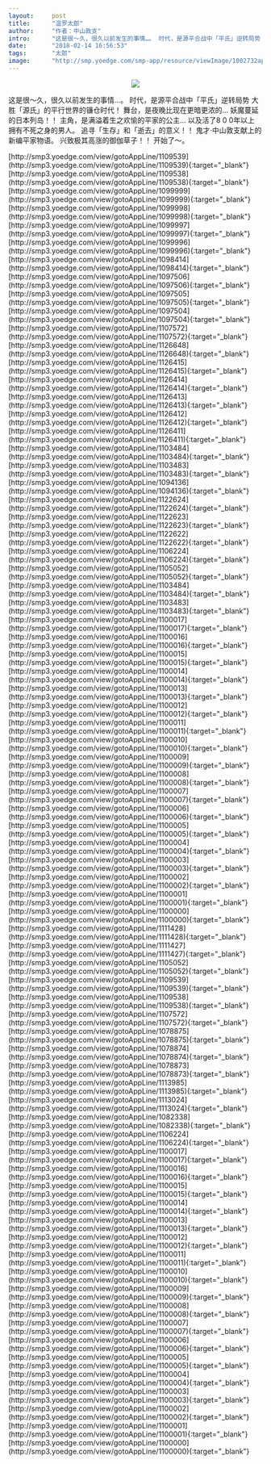 ```yaml
---
layout:     post
title:      "温罗太郎"
author:     "作者：中山敦支"
intro:      "这是很～久，很久以前发生的事情…。 时代，是源平合战中「平氏」逆转局势 大胜「源氏」的平行世界的镰仓时代！ 舞台，是夜晚比现在更暗更浓的… 妖魔蔓延的日本列岛！！ 主角，是满溢着生之欢愉的平家的公主… 以及活了8 0 0年以上 拥有不死之身的男人。 追寻「生存」和「逝去」的意义！！ 鬼才·中山敦支献上的新编平家物语。 兴致极其高涨的御伽草子！！ 开始了～。"
date:       "2018-02-14 16:56:53"
tags:       "太郎"
image:      "http://smp.yoedge.com/smp-app/resource/viewImage/1002732appline.png"
---
```

<div style="text-align: center">
<p><img src="http://smp.yoedge.com/smp-app/resource/viewImage/1002732appline.png"/></p>
</div>
<p class="post-meta">
<span>这是很～久，很久以前发生的事情…。 时代，是源平合战中「平氏」逆转局势 大胜「源氏」的平行世界的镰仓时代！ 舞台，是夜晚比现在更暗更浓的… 妖魔蔓延的日本列岛！！ 主角，是满溢着生之欢愉的平家的公主… 以及活了8 0 0年以上 拥有不死之身的男人。 追寻「生存」和「逝去」的意义！！ 鬼才·中山敦支献上的新编平家物语。 兴致极其高涨的御伽草子！！ 开始了～。</span>
</p>
[http://smp3.yoedge.com/view/gotoAppLine/1109539](http://smp3.yoedge.com/view/gotoAppLine/1109539){:target="_blank"}
[http://smp3.yoedge.com/view/gotoAppLine/1109538](http://smp3.yoedge.com/view/gotoAppLine/1109538){:target="_blank"}
[http://smp3.yoedge.com/view/gotoAppLine/1099999](http://smp3.yoedge.com/view/gotoAppLine/1099999){:target="_blank"}
[http://smp3.yoedge.com/view/gotoAppLine/1099998](http://smp3.yoedge.com/view/gotoAppLine/1099998){:target="_blank"}
[http://smp3.yoedge.com/view/gotoAppLine/1099997](http://smp3.yoedge.com/view/gotoAppLine/1099997){:target="_blank"}
[http://smp3.yoedge.com/view/gotoAppLine/1099996](http://smp3.yoedge.com/view/gotoAppLine/1099996){:target="_blank"}
[http://smp3.yoedge.com/view/gotoAppLine/1098414](http://smp3.yoedge.com/view/gotoAppLine/1098414){:target="_blank"}
[http://smp3.yoedge.com/view/gotoAppLine/1097506](http://smp3.yoedge.com/view/gotoAppLine/1097506){:target="_blank"}
[http://smp3.yoedge.com/view/gotoAppLine/1097505](http://smp3.yoedge.com/view/gotoAppLine/1097505){:target="_blank"}
[http://smp3.yoedge.com/view/gotoAppLine/1097504](http://smp3.yoedge.com/view/gotoAppLine/1097504){:target="_blank"}
[http://smp3.yoedge.com/view/gotoAppLine/1107572](http://smp3.yoedge.com/view/gotoAppLine/1107572){:target="_blank"}
[http://smp3.yoedge.com/view/gotoAppLine/1126648](http://smp3.yoedge.com/view/gotoAppLine/1126648){:target="_blank"}
[http://smp3.yoedge.com/view/gotoAppLine/1126415](http://smp3.yoedge.com/view/gotoAppLine/1126415){:target="_blank"}
[http://smp3.yoedge.com/view/gotoAppLine/1126414](http://smp3.yoedge.com/view/gotoAppLine/1126414){:target="_blank"}
[http://smp3.yoedge.com/view/gotoAppLine/1126413](http://smp3.yoedge.com/view/gotoAppLine/1126413){:target="_blank"}
[http://smp3.yoedge.com/view/gotoAppLine/1126412](http://smp3.yoedge.com/view/gotoAppLine/1126412){:target="_blank"}
[http://smp3.yoedge.com/view/gotoAppLine/1126411](http://smp3.yoedge.com/view/gotoAppLine/1126411){:target="_blank"}
[http://smp3.yoedge.com/view/gotoAppLine/1103484](http://smp3.yoedge.com/view/gotoAppLine/1103484){:target="_blank"}
[http://smp3.yoedge.com/view/gotoAppLine/1103483](http://smp3.yoedge.com/view/gotoAppLine/1103483){:target="_blank"}
[http://smp3.yoedge.com/view/gotoAppLine/1094136](http://smp3.yoedge.com/view/gotoAppLine/1094136){:target="_blank"}
[http://smp3.yoedge.com/view/gotoAppLine/1122624](http://smp3.yoedge.com/view/gotoAppLine/1122624){:target="_blank"}
[http://smp3.yoedge.com/view/gotoAppLine/1122623](http://smp3.yoedge.com/view/gotoAppLine/1122623){:target="_blank"}
[http://smp3.yoedge.com/view/gotoAppLine/1122622](http://smp3.yoedge.com/view/gotoAppLine/1122622){:target="_blank"}
[http://smp3.yoedge.com/view/gotoAppLine/1106224](http://smp3.yoedge.com/view/gotoAppLine/1106224){:target="_blank"}
[http://smp3.yoedge.com/view/gotoAppLine/1105052](http://smp3.yoedge.com/view/gotoAppLine/1105052){:target="_blank"}
[http://smp3.yoedge.com/view/gotoAppLine/1103484](http://smp3.yoedge.com/view/gotoAppLine/1103484){:target="_blank"}
[http://smp3.yoedge.com/view/gotoAppLine/1103483](http://smp3.yoedge.com/view/gotoAppLine/1103483){:target="_blank"}
[http://smp3.yoedge.com/view/gotoAppLine/1100017](http://smp3.yoedge.com/view/gotoAppLine/1100017){:target="_blank"}
[http://smp3.yoedge.com/view/gotoAppLine/1100016](http://smp3.yoedge.com/view/gotoAppLine/1100016){:target="_blank"}
[http://smp3.yoedge.com/view/gotoAppLine/1100015](http://smp3.yoedge.com/view/gotoAppLine/1100015){:target="_blank"}
[http://smp3.yoedge.com/view/gotoAppLine/1100014](http://smp3.yoedge.com/view/gotoAppLine/1100014){:target="_blank"}
[http://smp3.yoedge.com/view/gotoAppLine/1100013](http://smp3.yoedge.com/view/gotoAppLine/1100013){:target="_blank"}
[http://smp3.yoedge.com/view/gotoAppLine/1100012](http://smp3.yoedge.com/view/gotoAppLine/1100012){:target="_blank"}
[http://smp3.yoedge.com/view/gotoAppLine/1100011](http://smp3.yoedge.com/view/gotoAppLine/1100011){:target="_blank"}
[http://smp3.yoedge.com/view/gotoAppLine/1100010](http://smp3.yoedge.com/view/gotoAppLine/1100010){:target="_blank"}
[http://smp3.yoedge.com/view/gotoAppLine/1100009](http://smp3.yoedge.com/view/gotoAppLine/1100009){:target="_blank"}
[http://smp3.yoedge.com/view/gotoAppLine/1100008](http://smp3.yoedge.com/view/gotoAppLine/1100008){:target="_blank"}
[http://smp3.yoedge.com/view/gotoAppLine/1100007](http://smp3.yoedge.com/view/gotoAppLine/1100007){:target="_blank"}
[http://smp3.yoedge.com/view/gotoAppLine/1100006](http://smp3.yoedge.com/view/gotoAppLine/1100006){:target="_blank"}
[http://smp3.yoedge.com/view/gotoAppLine/1100005](http://smp3.yoedge.com/view/gotoAppLine/1100005){:target="_blank"}
[http://smp3.yoedge.com/view/gotoAppLine/1100004](http://smp3.yoedge.com/view/gotoAppLine/1100004){:target="_blank"}
[http://smp3.yoedge.com/view/gotoAppLine/1100003](http://smp3.yoedge.com/view/gotoAppLine/1100003){:target="_blank"}
[http://smp3.yoedge.com/view/gotoAppLine/1100002](http://smp3.yoedge.com/view/gotoAppLine/1100002){:target="_blank"}
[http://smp3.yoedge.com/view/gotoAppLine/1100001](http://smp3.yoedge.com/view/gotoAppLine/1100001){:target="_blank"}
[http://smp3.yoedge.com/view/gotoAppLine/1100000](http://smp3.yoedge.com/view/gotoAppLine/1100000){:target="_blank"}
[http://smp3.yoedge.com/view/gotoAppLine/1111428](http://smp3.yoedge.com/view/gotoAppLine/1111428){:target="_blank"}
[http://smp3.yoedge.com/view/gotoAppLine/1111427](http://smp3.yoedge.com/view/gotoAppLine/1111427){:target="_blank"}
[http://smp3.yoedge.com/view/gotoAppLine/1105052](http://smp3.yoedge.com/view/gotoAppLine/1105052){:target="_blank"}
[http://smp3.yoedge.com/view/gotoAppLine/1109539](http://smp3.yoedge.com/view/gotoAppLine/1109539){:target="_blank"}
[http://smp3.yoedge.com/view/gotoAppLine/1109538](http://smp3.yoedge.com/view/gotoAppLine/1109538){:target="_blank"}
[http://smp3.yoedge.com/view/gotoAppLine/1107572](http://smp3.yoedge.com/view/gotoAppLine/1107572){:target="_blank"}
[http://smp3.yoedge.com/view/gotoAppLine/1078875](http://smp3.yoedge.com/view/gotoAppLine/1078875){:target="_blank"}
[http://smp3.yoedge.com/view/gotoAppLine/1078874](http://smp3.yoedge.com/view/gotoAppLine/1078874){:target="_blank"}
[http://smp3.yoedge.com/view/gotoAppLine/1078873](http://smp3.yoedge.com/view/gotoAppLine/1078873){:target="_blank"}
[http://smp3.yoedge.com/view/gotoAppLine/1113985](http://smp3.yoedge.com/view/gotoAppLine/1113985){:target="_blank"}
[http://smp3.yoedge.com/view/gotoAppLine/1113024](http://smp3.yoedge.com/view/gotoAppLine/1113024){:target="_blank"}
[http://smp3.yoedge.com/view/gotoAppLine/1082338](http://smp3.yoedge.com/view/gotoAppLine/1082338){:target="_blank"}
[http://smp3.yoedge.com/view/gotoAppLine/1106224](http://smp3.yoedge.com/view/gotoAppLine/1106224){:target="_blank"}
[http://smp3.yoedge.com/view/gotoAppLine/1100017](http://smp3.yoedge.com/view/gotoAppLine/1100017){:target="_blank"}
[http://smp3.yoedge.com/view/gotoAppLine/1100016](http://smp3.yoedge.com/view/gotoAppLine/1100016){:target="_blank"}
[http://smp3.yoedge.com/view/gotoAppLine/1100015](http://smp3.yoedge.com/view/gotoAppLine/1100015){:target="_blank"}
[http://smp3.yoedge.com/view/gotoAppLine/1100014](http://smp3.yoedge.com/view/gotoAppLine/1100014){:target="_blank"}
[http://smp3.yoedge.com/view/gotoAppLine/1100013](http://smp3.yoedge.com/view/gotoAppLine/1100013){:target="_blank"}
[http://smp3.yoedge.com/view/gotoAppLine/1100012](http://smp3.yoedge.com/view/gotoAppLine/1100012){:target="_blank"}
[http://smp3.yoedge.com/view/gotoAppLine/1100011](http://smp3.yoedge.com/view/gotoAppLine/1100011){:target="_blank"}
[http://smp3.yoedge.com/view/gotoAppLine/1100010](http://smp3.yoedge.com/view/gotoAppLine/1100010){:target="_blank"}
[http://smp3.yoedge.com/view/gotoAppLine/1100009](http://smp3.yoedge.com/view/gotoAppLine/1100009){:target="_blank"}
[http://smp3.yoedge.com/view/gotoAppLine/1100008](http://smp3.yoedge.com/view/gotoAppLine/1100008){:target="_blank"}
[http://smp3.yoedge.com/view/gotoAppLine/1100007](http://smp3.yoedge.com/view/gotoAppLine/1100007){:target="_blank"}
[http://smp3.yoedge.com/view/gotoAppLine/1100006](http://smp3.yoedge.com/view/gotoAppLine/1100006){:target="_blank"}
[http://smp3.yoedge.com/view/gotoAppLine/1100005](http://smp3.yoedge.com/view/gotoAppLine/1100005){:target="_blank"}
[http://smp3.yoedge.com/view/gotoAppLine/1100004](http://smp3.yoedge.com/view/gotoAppLine/1100004){:target="_blank"}
[http://smp3.yoedge.com/view/gotoAppLine/1100003](http://smp3.yoedge.com/view/gotoAppLine/1100003){:target="_blank"}
[http://smp3.yoedge.com/view/gotoAppLine/1100002](http://smp3.yoedge.com/view/gotoAppLine/1100002){:target="_blank"}
[http://smp3.yoedge.com/view/gotoAppLine/1100001](http://smp3.yoedge.com/view/gotoAppLine/1100001){:target="_blank"}
[http://smp3.yoedge.com/view/gotoAppLine/1100000](http://smp3.yoedge.com/view/gotoAppLine/1100000){:target="_blank"}


